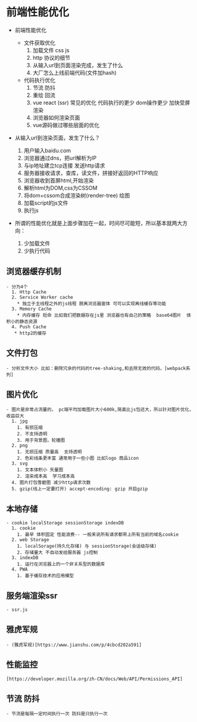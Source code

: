 # 前端性能优化
  - 前端性能优化
    - 文件获取优化
      1. 加载文件 css js  
      2. http 协议的细节  
      3. 从输入url到页面渲染完成，发生了什么  
      4. 大厂怎么上线前端代码(文件加hash)  
    - 代码执行优化
      1. 节流 防抖    
      2. 重绘 回流  
      3. vue react (ssr) 常见的优化 代码执行的更少 dom操作更少 加快受屏渲染
      4. 浏览器如何渲染页面  
      5. vue源码做过哪些层面的优化


  - 从输入url到渲染页面，发生了什么？
    1. 用户输入baidu.com
    2. 浏览器通过dns，把url解析为IP
    3. 与ip地址建立tcp连接  发送http请求
    4. 服务器接收请求，查库，读文件，拼接好返回的HTTP响应
    5. 浏览器收到首屏html,开始渲染
    6. 解析html为DOM,css为CSSOM
    7. 将dom+cssom合成渲染树(render-tree) 绘图
    8. 加载script的js文件
    10. 执行js
  - 所谓的性能优化就是上面步骤加在一起，时间尽可能短，所以基本就两大方向：
    1. 少加载文件
    2. 少执行代码

  ## 浏览器缓存机制
    - 分为4个
      1. Http Cache
      2. Service Worker cache
        * 独立于主线程之外的js线程 脱离浏览器窗体 可可以实现离线缓存等功能
      3. Memory Cache
        * 内存缓存 短命 比如我们把数据存在js里 浏览器也有自己的策略  base64图片  体积小的静态资源
      4. Push Cache
       * http2的缓存

  ## 文件打包
    - 分析文件大小 比如：删除冗余的代码的tree-shaking,和去除无效的代码，[webpack系列]

  ## 图片优化
    - 图片是非常占流量的， pc端平均加载图片大小600k,简直比js包还大，所以针对图片优化，收益巨大
      1. jpg
        1. 有损压缩
        2. 不支持透明
        3. 用于背景图，轮播图
      2. png
        1. 无损压缩 质量高  支持透明
        2. 色彩线条更丰富 通常用于一些小图 比如logo 商品icon
      3. svg
        1. 文本体积小 矢量图
        2. 渲染成本高  学习成本高
      4. 图片打包雪碧图 减少http请求次数
      5. gzip(线上一定要打开) accept-encoding: gzip 开启gzip
  ## 本地存储
    - cookie localStorage sessionStorage indexDB
      1. cookie
        1. 最早 体积固定 性能浪费-- 一般来说所有请求都带上所有当前的域名cookie
      2. web Storage
        1. localSorage(持久化存储) 与 sessionStorage(会话级存储)
        2. 存储量大 不自动发给服务器 js控制
      3. indexDB
        1. 运行在浏览器上的一个非关系型的数据库
      4. PWA
        1. 基于缓存技术的应用模型

  ## 服务端渲染ssr
    - ssr.js

  ## 雅虎军规
    - (雅虎军规)[https://www.jianshu.com/p/4cbcd202a591]

  ## 性能监控
    [https://developer.mozilla.org/zh-CN/docs/Web/API/Permissions_API]
  
  ## 节流 防抖
    - 节流是每隔一定时间执行一次 防抖是只执行一次
